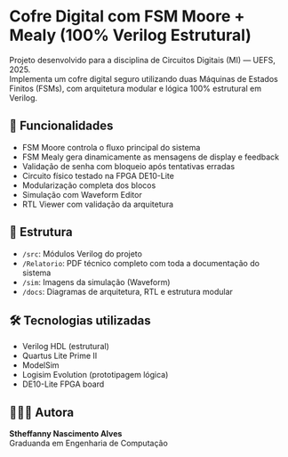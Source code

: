 # Cofre Digital com FSM Moore + Mealy (100% Verilog Estrutural)

Projeto desenvolvido para a disciplina de Circuitos Digitais (MI) — UEFS, 2025.  
Implementa um cofre digital seguro utilizando duas Máquinas de Estados Finitos (FSMs), com arquitetura modular e lógica 100% estrutural em Verilog.

## 🔧 Funcionalidades

- FSM Moore controla o fluxo principal do sistema
- FSM Mealy gera dinamicamente as mensagens de display e feedback
- Validação de senha com bloqueio após tentativas erradas
- Circuito físico testado na FPGA DE10-Lite
- Modularização completa dos blocos
- Simulação com Waveform Editor
- RTL Viewer com validação da arquitetura

## 📁 Estrutura

- `/src`: Módulos Verilog do projeto
- `/Relatorio`: PDF técnico completo com toda a documentação do sistema
- `/sim`: Imagens da simulação (Waveform)
- `/docs`: Diagramas de arquitetura, RTL e estrutura modular

## 🛠️ Tecnologias utilizadas

- Verilog HDL (estrutural)
- Quartus Lite Prime II
- ModelSim
- Logisim Evolution (prototipagem lógica)
- DE10-Lite FPGA board

## 👩🏾‍💻 Autora

**Stheffanny Nascimento Alves**  
Graduanda em Engenharia de Computação
